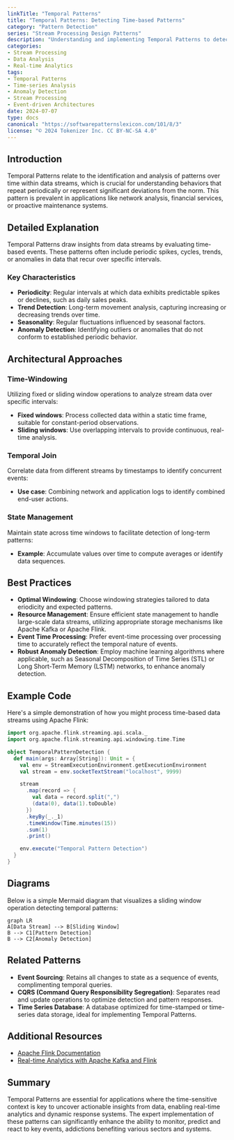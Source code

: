 ```yaml
---
linkTitle: "Temporal Patterns"
title: "Temporal Patterns: Detecting Time-based Patterns"
category: "Pattern Detection"
series: "Stream Processing Design Patterns"
description: "Understanding and implementing Temporal Patterns to detect significant variations in data streams over time, including periodic spikes, trends, or cycles, often indicative of scheduled tasks or anomalies."
categories:
- Stream Processing
- Data Analysis
- Real-time Analytics
tags:
- Temporal Patterns
- Time-series Analysis
- Anomaly Detection
- Stream Processing
- Event-driven Architectures
date: 2024-07-07
type: docs
canonical: "https://softwarepatternslexicon.com/101/8/3"
license: "© 2024 Tokenizer Inc. CC BY-NC-SA 4.0"
---
```


## Introduction

Temporal Patterns relate to the identification and analysis of patterns over time within data streams, which is crucial for understanding behaviors that repeat periodically or represent significant deviations from the norm. This pattern is prevalent in applications like network analysis, financial services, or proactive maintenance systems.

## Detailed Explanation

Temporal Patterns draw insights from data streams by evaluating time-based events. These patterns often include periodic spikes, cycles, trends, or anomalies in data that recur over specific intervals.

### Key Characteristics

- **Periodicity**: Regular intervals at which data exhibits predictable spikes or declines, such as daily sales peaks.
- **Trend Detection**: Long-term movement analysis, capturing increasing or decreasing trends over time.
- **Seasonality**: Regular fluctuations influenced by seasonal factors.
- **Anomaly Detection**: Identifying outliers or anomalies that do not conform to established periodic behavior.

## Architectural Approaches

### Time-Windowing

Utilizing fixed or sliding window operations to analyze stream data over specific intervals:

- **Fixed windows**: Process collected data within a static time frame, suitable for constant-period observations.
- **Sliding windows**: Use overlapping intervals to provide continuous, real-time analysis.

### Temporal Join

Correlate data from different streams by timestamps to identify concurrent events:

- **Use case**: Combining network and application logs to identify combined end-user actions.

### State Management

Maintain state across time windows to facilitate detection of long-term patterns:

- **Example**: Accumulate values over time to compute averages or identify data sequences.

## Best Practices

- **Optimal Windowing**: Choose windowing strategies tailored to data eriodicity and expected patterns.
- **Resource Management**: Ensure efficient state management to handle large-scale data streams, utilizing appropriate storage mechanisms like Apache Kafka or Apache Flink.
- **Event Time Processing**: Prefer event-time processing over processing time to accurately reflect the temporal nature of events.
- **Robust Anomaly Detection**: Employ machine learning algorithms where applicable, such as Seasonal Decomposition of Time Series (STL) or Long Short-Term Memory (LSTM) networks, to enhance anomaly detection.

## Example Code

Here's a simple demonstration of how you might process time-based data streams using Apache Flink:

```scala
import org.apache.flink.streaming.api.scala._
import org.apache.flink.streaming.api.windowing.time.Time

object TemporalPatternDetection {
  def main(args: Array[String]): Unit = {
    val env = StreamExecutionEnvironment.getExecutionEnvironment
    val stream = env.socketTextStream("localhost", 9999)

    stream
      .map(record => {
        val data = record.split(",")
        (data(0), data(1).toDouble)
      })
      .keyBy(_._1)
      .timeWindow(Time.minutes(15))
      .sum(1)
      .print()

    env.execute("Temporal Pattern Detection")
  }
}
```

## Diagrams

Below is a simple Mermaid diagram that visualizes a sliding window operation detecting temporal patterns:

```mermaid
graph LR
A[Data Stream] --> B[Sliding Window]
B --> C1[Pattern Detection]
B --> C2[Anomaly Detection]
```

## Related Patterns

- **Event Sourcing**: Retains all changes to state as a sequence of events, complimenting temporal queries.
- **CQRS (Command Query Responsibility Segregation)**: Separates read and update operations to optimize detection and pattern responses.
- **Time Series Database**: A database optimized for time-stamped or time-series data storage, ideal for implementing Temporal Patterns.

## Additional Resources

- [Apache Flink Documentation](https://flink.apache.org/documentation/)
- [Real-time Analytics with Apache Kafka and Flink](https://www.confluent.io/resources)

## Summary

Temporal Patterns are essential for applications where the time-sensitive context is key to uncover actionable insights from data, enabling real-time analytics and dynamic response systems. The expert implementation of these patterns can significantly enhance the ability to monitor, predict and react to key events, addictions benefiting various sectors and systems.
